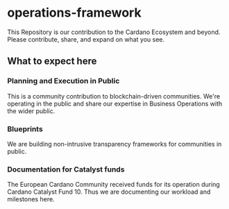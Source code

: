 # operations-framework


This Repository is our contribution to the Cardano Ecosystem and beyond.
Please contribute, share, and expand on what you see. 


## What to expect here

### Planning and Execution in Public
This is a community contribution to blockchain-driven communities.
We're operating in the public and share our expertise in Business Operations with the wider public.

### Blueprints
We are building non-intrusive transparency frameworks for communities in public.

### Documentation for Catalyst funds
The European Cardano Community received funds for its operation during Cardano Catalyst Fund 10.
Thus we are documenting our workload and milestones here.

